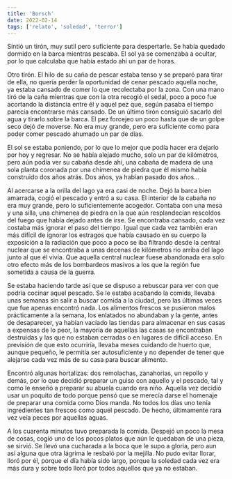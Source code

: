 ```yaml
---
title: 'Borsch'
date: 2022-02-14
tags: ['relato', 'soledad', 'terror']
---
```


Sintió un tirón, muy sutil pero suficiente para despertarle. Se había quedado dormido en la barca mientras pescaba. El sol ya se comenzaba a ocultar, por lo que calculaba que había estado ahí un par de horas.

Otro tirón. El hilo de su caña de pescar estaba tenso y se preparó para tirar de ella, no quería perder la oportunidad de cenar pescado aquella noche, ya estaba cansado de comer lo que recolectaba por la zona. Con una mano tiró de la caña mientras que con la otra recogió el sedal, poco a poco fue acortando la distancia entre él y aquel pez que, según pasaba el tiempo parecía encontrarse más cansado. De un último tirón consiguió sacarlo del agua y tirarlo sobre la barca. El pez forcejeo un poco hasta que de un golpe seco dejó de moverse. No era muy grande, pero era suficiente como para poder comer pescado ahumado un par de días.

El sol se estaba poniendo, por lo que lo mejor que podía hacer era dejarlo por hoy y regresar. No se había alejado mucho, solo un par de kilómetros, pero aún podía ver su cabaña desde ahí, una cabaña de madera de una sola planta coronada por una chimenea de piedra que él mismo había construido dos años atrás. Dos años, ya habían pasado dos años…

Al acercarse a la orilla del lago ya era casi de noche. Dejó la barca bien amarrada, cogió el pescado y entró a su casa. El interior de la cabaña no era muy grande, pero lo suficientemente acogedor. Contaba con una mesa y una silla, una chimenea de piedra en la que aún resplandecían rescoldos del fuego que había dejado antes de irse. Se encontraba cansado, cada vez costaba más ignorar el paso del tiempo. Igual que cada vez también eran más difícil de ignorar los estragos que había causado en su cuerpo la exposición a la radiación que poco a poco se iba filtrando desde la central nuclear que se encontraba a unas decenas de kilómetros río arriba del lago junto al que él vivía. Que aquella central nuclear fuese abandonada era solo otro efecto más de los bombardeos masivos a los que la región fue sometida a causa de la guerra.

Se estaba haciendo tarde así que se dispuso a rebuscar para ver con que podría cocinar aquel pescado. Se le estaba acabando la comida, llevaba unas semanas sin salir a buscar comida a la ciudad, pero las últimas veces que fue apenas encontró nada. Los alimentos frescos se pusieron malos prácticamente a la semana, los enlatados no abundaban y la gente, antes de desaparecer, ya habían vaciado las tiendas para almacenar en sus casas a expensas de lo peor, la mayoría de aquellas las casas se encontraban destruidas y las que no estaban cerradas o en lugares de difícil acceso. En previsión de que esto ocurriría, llevaba meses cuidando de huerto que, aunque pequeño, le permitía ser autosuficiente y no depender de tener que alejarse cada vez más de su casa para buscar alimento.

Encontró algunas hortalizas: dos remolachas, zanahorias, un repollo y demás, por lo que decidió preparar un guiso con aquello y el pescado, tal y como le enseñó a preparar su abuela cuando era niño. Aquella vez decidió usar un poquito de todo porque pensó que se merecía darse el homenaje de preparar una comida como Dios manda. No todos los días uno tenía ingredientes tan frescos como aquel pescado. De hecho, últimamente rara vez veía peces por aquellas aguas.

A los cuarenta minutos tuvo preparada la comida. Despejó un poco la mesa de cosas, cogió uno de los pocos platos que aún le quedaban de una pieza, se sirvió. Se llevó una cucharada a la boca que le supo a gloria, pero aun así alguna que otra lágrima le resbaló por la mejilla. No pudo evitar llorar, lloró por él, porque el día había sido largo, porque la soledad cada vez era más dura y sobre todo lloró por todos aquellos que ya no estaban.